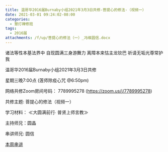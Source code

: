 ```yaml
---
title: 温哥华2016届Burnaby小组2021年3月3日共修-菩提心的修法-（视频一）
date: 2021-03-01 09:24:02-08:00
categories:
  - 慧灯禅修班
tags:
  - 2016届
attachments: /f/up/菩提心的修法（一）_冯维圆信.docx
---
```

诸法等性本基法界中 自现圆满三身游舞力 离障本来怙主龙钦巴 祈请无垢光尊常护我

温哥华2016届Burnaby小组2021年3月3日共修 

星期三晚7:00点 (莲师除疫心咒 @6:50pm)

网络共修Zoom房间号码： 7789995278 (<https://zoom.us/j/7789995278>)

共修主题: 菩提心的修法（视频一）


学习材料：
≪大圆满前行∙ 普贤上师言教≫ 　


主持师兄：圆晶

串讲师兄: 圆信

[本周串讲](/f/up/菩提心的修法（一）_冯维圆信.docx)